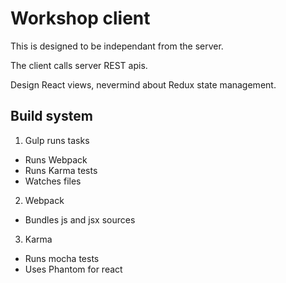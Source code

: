 # Workshop client

This is designed to be independant from the server.

The client calls server REST apis.

Design React views, nevermind about Redux state management.

## Build system

1. Gulp runs tasks
  * Runs Webpack
  * Runs Karma tests
  * Watches files
  
2. Webpack
  * Bundles js and jsx sources
 
3. Karma
  * Runs mocha tests
  * Uses Phantom for react